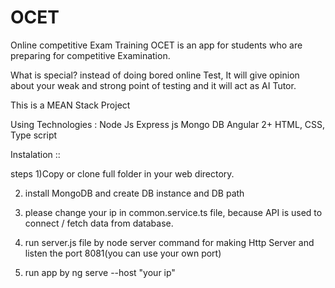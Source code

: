 # OCET
Online competitive Exam Training
OCET is an app for students who are preparing for competitive Examination.

What is special?
instead of doing bored online Test, It will give opinion about your weak and strong point of testing and  it will act as AI Tutor.

This is a MEAN Stack Project

Using Technologies :
Node Js
Express js
Mongo DB
Angular 2+
HTML, CSS, Type script


Instalation ::

steps
1)Copy or clone full folder in your web directory.

2) install MongoDB and create DB instance and DB path

3) please change your ip in common.service.ts file, because API is used to connect / fetch data from database.

4) run server.js file by node server command for making Http Server and listen the port 8081(you can use your own port)

5) run app by ng serve --host "your ip"


